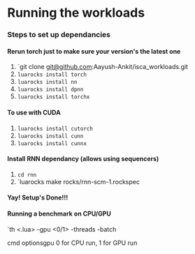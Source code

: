 # Running the workloads

### Steps to set up dependancies
#### Rerun torch just to make sure your version's the latest one
1. `git clone git@github.com:Aayush-Ankit/isca_workloads.git
2. `luarocks install torch`
3. `luarocks install nn`
4. `luarocks install dpnn`
5. `luarocks install torchx`
#### To use with CUDA
1. `luarocks install cutorch`
2. `luarocks install cunn`
3. `luarocks install cunnx`
#### Install RNN dependancy (allows using sequencers)
1. `cd rnn`
2. `luarocks make rocks/rnn-scm-1.rockspec
#### Yay! Setup's Done!!!

#### Running a benchmark on CPU/GPU
`th <.lua> -gpu <0/1> -threads <non-zero> -batch <non-zero>

cmd optionsgpu 0 for CPU run, 1 for GPU run



